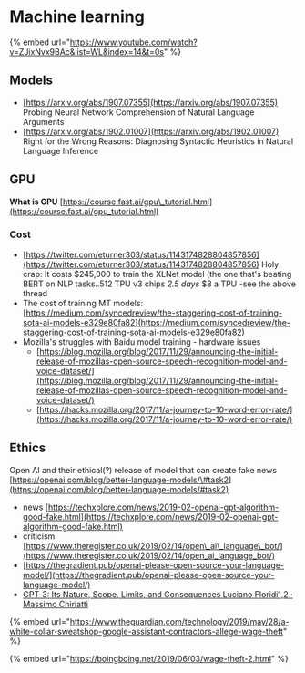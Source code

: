 # Machine learning

{% embed url="https://www.youtube.com/watch?v=ZJixNvx9BAc&list=WL&index=14&t=0s" %}

## Models

* [https://arxiv.org/abs/1907.07355](https://arxiv.org/abs/1907.07355) Probing Neural Network Comprehension of Natural Language Arguments
* [https://arxiv.org/abs/1902.01007](https://arxiv.org/abs/1902.01007) Right for the Wrong Reasons: Diagnosing Syntactic Heuristics in Natural Language Inference

## GPU 

**What is GPU** [https://course.fast.ai/gpu\_tutorial.html](https://course.fast.ai/gpu_tutorial.html)

### Cost

* [https://twitter.com/eturner303/status/1143174828804857856](https://twitter.com/eturner303/status/1143174828804857856) Holy crap: It costs $245,000 to train the XLNet model \(the one that's beating BERT on NLP tasks..512 TPU v3 chips  _2.5 days_  $8 a TPU -see the above thread
* The cost of training MT models: [https://medium.com/syncedreview/the-staggering-cost-of-training-sota-ai-models-e329e80fa82](https://medium.com/syncedreview/the-staggering-cost-of-training-sota-ai-models-e329e80fa82)
* Mozilla's struggles with Baidu model training - hardware issues
  * [https://blog.mozilla.org/blog/2017/11/29/announcing-the-initial-release-of-mozillas-open-source-speech-recognition-model-and-voice-dataset/](https://blog.mozilla.org/blog/2017/11/29/announcing-the-initial-release-of-mozillas-open-source-speech-recognition-model-and-voice-dataset/)
  * [https://hacks.mozilla.org/2017/11/a-journey-to-10-word-error-rate/](https://hacks.mozilla.org/2017/11/a-journey-to-10-word-error-rate/)

## Ethics

Open AI and their ethical\(?\) release of model that can create fake news [https://openai.com/blog/better-language-models/\#task2](https://openai.com/blog/better-language-models/#task2)

* news [https://techxplore.com/news/2019-02-openai-gpt-algorithm-good-fake.html](https://techxplore.com/news/2019-02-openai-gpt-algorithm-good-fake.html)
* criticism [https://www.theregister.co.uk/2019/02/14/open\_ai\_language\_bot/](https://www.theregister.co.uk/2019/02/14/open_ai_language_bot/)
* [https://thegradient.pub/openai-please-open-source-your-language-model/](https://thegradient.pub/openai-please-open-source-your-language-model/) 
* [GPT‑3: Its Nature, Scope, Limits, and Consequences Luciano Floridi1,2 · Massimo Chiriatti ](https://link.springer.com/epdf/10.1007/s11023-020-09548-1?sharing_token=y3U0nDiQ_Vs_czk-OjqKsfe4RwlQNchNByi7wbcMAY6dl9yKaSKy9pZ9jIb5-fNBNoGfcfNJqJ36XsZSeuznP5ZbVUrOkiBUJHJv5qxKhISNBh56enqR2qbuFaFXrV4qVpLFWP_5Ai23WhvSt6YVNLlOB92FvmjwHHp-s3VRPvU%3D)

{% embed url="https://www.theguardian.com/technology/2019/may/28/a-white-collar-sweatshop-google-assistant-contractors-allege-wage-theft" %}



{% embed url="https://boingboing.net/2019/06/03/wage-theft-2.html" %}



